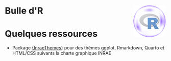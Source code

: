 # Bulle d'R <img src='img/logo-bulledr-2.png' align="right" width="20%" />


# Quelques ressources

- Package [{InraeThemes}](https://github.com/InraeThemes) pour des thèmes ggplot, Rmarkdown, Quarto et HTML/CSS suivants la charte graphique INRAE
